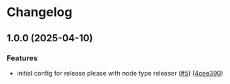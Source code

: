 # Changelog

## 1.0.0 (2025-04-10)


### Features

* initial config for release please with node type releaser ([#5](https://github.com/tsuhama/release-please-please-me/issues/5)) ([4cee390](https://github.com/tsuhama/release-please-please-me/commit/4cee390b73fc76137614e4a1e163d70e95b424f3))
